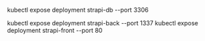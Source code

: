 kubectl expose deployment strapi-db --port 3306


kubectl expose deployment strapi-back --port 1337
kubectl expose deployment strapi-front --port 80



